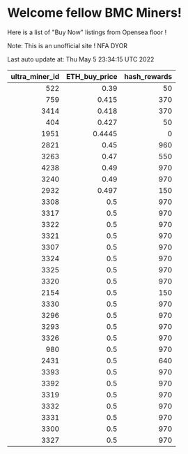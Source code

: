 # Welcome fellow BMC Miners!
Here is a list of "Buy Now" listings from Opensea floor !

Note: This is an unofficial site ! NFA DYOR


Last auto update at: Thu May  5 23:34:15 UTC 2022


|   ultra_miner_id |   ETH_buy_price |   hash_rewards |
|-----------------:|----------------:|---------------:|
|              522 |          0.39   |             50 |
|              759 |          0.415  |            370 |
|             3414 |          0.418  |            370 |
|              404 |          0.427  |             50 |
|             1951 |          0.4445 |              0 |
|             2821 |          0.45   |            960 |
|             3263 |          0.47   |            550 |
|             4238 |          0.49   |            970 |
|             3240 |          0.49   |            970 |
|             2932 |          0.497  |            150 |
|             3308 |          0.5    |            970 |
|             3317 |          0.5    |            970 |
|             3322 |          0.5    |            970 |
|             3321 |          0.5    |            970 |
|             3307 |          0.5    |            970 |
|             3324 |          0.5    |            970 |
|             3325 |          0.5    |            970 |
|             3320 |          0.5    |            970 |
|             2154 |          0.5    |            150 |
|             3330 |          0.5    |            970 |
|             3296 |          0.5    |            970 |
|             3293 |          0.5    |            970 |
|             3326 |          0.5    |            970 |
|              980 |          0.5    |            970 |
|             2431 |          0.5    |            640 |
|             3393 |          0.5    |            970 |
|             3392 |          0.5    |            970 |
|             3319 |          0.5    |            970 |
|             3332 |          0.5    |            970 |
|             3331 |          0.5    |            970 |
|             3300 |          0.5    |            970 |
|             3327 |          0.5    |            970 |